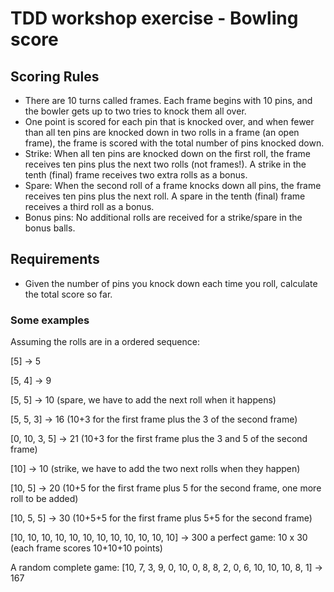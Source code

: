 # TDD workshop exercise - Bowling score

## Scoring Rules
- There are 10 turns called frames. Each frame begins with 10 pins, and the bowler gets up to two tries to knock them all over.
- One point is scored for each pin that is knocked over, and when fewer than all ten pins are knocked down in two rolls in a frame (an open frame), the frame is scored with the total number of pins knocked down. 
- Strike: When all ten pins are knocked down on the first roll, the frame receives ten pins plus the next two rolls (not frames!). A strike in the tenth (final) frame receives two extra rolls as a bonus.
- Spare: When the second roll of a frame knocks down all pins, the frame receives ten pins plus the next roll. A spare in the tenth (final) frame receives a third roll as a bonus.
- Bonus pins: No additional rolls are received for a strike/spare in the bonus balls. 

## Requirements
- Given the number of pins you knock down each time you roll, calculate the total score so far.

### Some examples
Assuming the rolls are in a ordered sequence:

[5] → 5

[5, 4] → 9

[5, 5] → 10 (spare, we have to add the next roll when it happens)

[5, 5, 3] → 16 (10+3 for the first frame plus the 3 of the second frame)

[0, 10, 3, 5] → 21 (10+3 for the first frame plus the 3 and 5 of the second frame)

[10] → 10 (strike, we have to add the two next rolls when they happen)

[10, 5] → 20 (10+5 for the first frame plus 5 for the second frame, one more roll to be added)

[10, 5, 5] → 30 (10+5+5 for the first frame plus 5+5 for the second frame)

[10, 10, 10, 10, 10,
 10, 10, 10, 10, 10,
 10, 10] → 300 a perfect game: 10 x 30 (each frame scores 10+10+10 points)

A random complete game: 
[10, 7, 3, 9, 0, 10, 0, 8, 8, 2, 0, 6, 10, 10, 10, 8, 1] → 167 